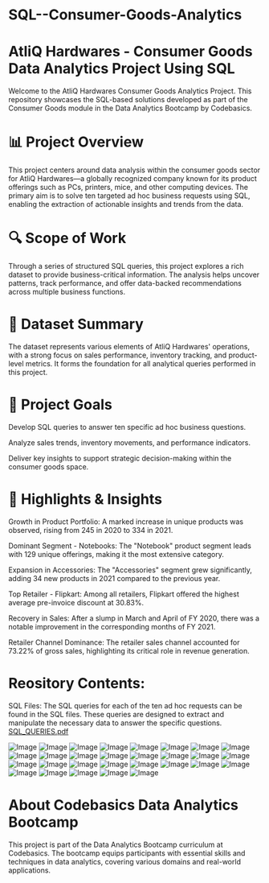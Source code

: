 # SQL--Consumer-Goods-Analytics
# AtliQ Hardwares - Consumer Goods Data Analytics Project Using SQL
Welcome to the AtliQ Hardwares Consumer Goods Analytics Project. This repository showcases the SQL-based solutions developed as part of the Consumer Goods module in the Data Analytics Bootcamp by Codebasics.

# 📊 Project Overview
This project centers around data analysis within the consumer goods sector for AtliQ Hardwares—a globally recognized company known for its product offerings such as PCs, printers, mice, and other computing devices. The primary aim is to solve ten targeted ad hoc business requests using SQL, enabling the extraction of actionable insights and trends from the data.

# 🔍 Scope of Work
Through a series of structured SQL queries, this project explores a rich dataset to provide business-critical information. The analysis helps uncover patterns, track performance, and offer data-backed recommendations across multiple business functions.

# 📁 Dataset Summary
The dataset represents various elements of AtliQ Hardwares' operations, with a strong focus on sales performance, inventory tracking, and product-level metrics. It forms the foundation for all analytical queries performed in this project.

# 🎯 Project Goals
Develop SQL queries to answer ten specific ad hoc business questions.

Analyze sales trends, inventory movements, and performance indicators.

Deliver key insights to support strategic decision-making within the consumer goods space.

# 📌 Highlights & Insights
Growth in Product Portfolio: A marked increase in unique products was observed, rising from 245 in 2020 to 334 in 2021.

Dominant Segment - Notebooks: The "Notebook" product segment leads with 129 unique offerings, making it the most extensive category.

Expansion in Accessories: The "Accessories" segment grew significantly, adding 34 new products in 2021 compared to the previous year.

Top Retailer - Flipkart: Among all retailers, Flipkart offered the highest average pre-invoice discount at 30.83%.

Recovery in Sales: After a slump in March and April of FY 2020, there was a notable improvement in the corresponding months of FY 2021.

Retailer Channel Dominance: The retailer sales channel accounted for 73.22% of gross sales, highlighting its critical role in revenue generation.

# Reository Contents: 
SQL Files: The SQL queries for each of the ten ad hoc requests can be found in the SQL files. These queries are designed to extract and manipulate the necessary data to answer the specific questions.  [SQL_QUERIES.pdf](https://github.com/prashantshukla124/SQL--Consumer-Goods-Analytics/blob/main/SQL_QUERIES%20(1).pdf)

![Image](https://github.com/user-attachments/assets/3c08ebc7-ef30-4343-8f59-b7b2d14f8408)
![Image](https://github.com/user-attachments/assets/5a3210c8-f6ea-42bb-b2bb-5daa70032a60)
![Image](https://github.com/user-attachments/assets/c375dcb0-0f38-491d-8ed8-a77ef2f868e7)
![Image](https://github.com/user-attachments/assets/f80ef9d0-0aac-4fd4-97ed-6ce2509eadea)
![Image](https://github.com/user-attachments/assets/9e226da7-cf67-4a6f-8ccc-f27f552ef7c2)
![Image](https://github.com/user-attachments/assets/b200699a-75be-42ae-9c13-9e375ae6763a)
![Image](https://github.com/user-attachments/assets/b0592331-ea4f-40ba-83fc-fe429e1318da)
![Image](https://github.com/user-attachments/assets/4ed7d2e4-e087-4452-84c5-a08429910bf9)
![Image](https://github.com/user-attachments/assets/f90cd244-a78f-4dc1-bb83-289b7c048ca4)
![Image](https://github.com/user-attachments/assets/2d9a0a7e-7760-4013-86c1-b87e661244e0)
![Image](https://github.com/user-attachments/assets/3673cf82-320f-420c-a445-9c6bb9c2d945)
![Image](https://github.com/user-attachments/assets/1e8354aa-dbc8-47e1-93c6-8b90664b4080)
![Image](https://github.com/user-attachments/assets/884d6c3f-d665-4abc-ba9e-71f813dd1c5f)
![Image](https://github.com/user-attachments/assets/f8302d0f-5404-4769-9b08-149d20fb55c4)
![Image](https://github.com/user-attachments/assets/6f7926a7-0673-42cb-b08d-35c6866bbb9c)
![Image](https://github.com/user-attachments/assets/005b01cf-b9d8-424d-ba07-4f34db58ead0)
![Image](https://github.com/user-attachments/assets/302b6f3e-e1d1-409a-b53c-adebab920e2c)
![Image](https://github.com/user-attachments/assets/e7673bb0-f4b0-40cf-8fbc-13099c45f403)
![Image](https://github.com/user-attachments/assets/dac35696-16f5-40a2-86bd-276bdb64db01)
![Image](https://github.com/user-attachments/assets/4ad79ffe-998a-454c-8163-62be7616a791)
![Image](https://github.com/user-attachments/assets/83879708-5db9-438a-8bed-19fc4a411e91)
![Image](https://github.com/user-attachments/assets/9a266cbe-e9ff-4729-969f-05560a693e54)
![Image](https://github.com/user-attachments/assets/cb7a885f-d961-43f9-8402-30351cc8bb62)
![Image](https://github.com/user-attachments/assets/958adba8-a0a7-4752-b822-7dd6dc91333a)
![Image](https://github.com/user-attachments/assets/0199e2eb-40cd-467f-be0a-a1ac608e3b5d)
![Image](https://github.com/user-attachments/assets/90043668-4f55-4645-8c05-b5d8fe3bf4cd)
![Image](https://github.com/user-attachments/assets/7bbb243c-35c1-45b7-bd48-95ea9ecdb837)
![Image](https://github.com/user-attachments/assets/77ce8793-198e-46ab-afd0-d20f6b1433e6)
![Image](https://github.com/user-attachments/assets/d8c6324f-39d8-4c46-97da-e830a8530a7b)


# About Codebasics Data Analytics Bootcamp
This project is part of the Data Analytics Bootcamp curriculum at Codebasics. The bootcamp equips participants with essential skills and techniques in data analytics, covering various domains and real-world applications.
